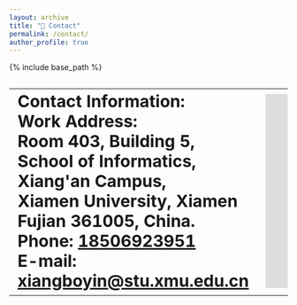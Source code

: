 ```yaml
---
layout: archive
title: "👀 Contact"
permalink: /contact/
author_profile: true
---
```


{% include base_path %}

<style>
table.no-horizontal-lines {
    border-collapse: collapse;
}
table.no-horizontal-lines td, 
table.no-horizontal-lines th {
    border: none;
}
</style>

<table class="no-horizontal-lines" style="margin-left: auto; margin-right: auto; font-size:30">
	<tr>
		<td>
			<strong>Contact Information:<strong> <br> 
			<strong>Work Address:</strong> <br>     
			Room 403, Building 5, School of Informatics, Xiang'an Campus, <br>Xiamen University, Xiamen Fujian 361005, China. <br>  
			<strong>Phone:</strong> 
			<a href="{{ base_path }}/images/weixin.jpg" class="no-underline">18506923951</a> <br>   
			<strong>E-mail:</strong>   
			<a href="mailto:xiangboyin@stu.xmu.edu.cn" class="no-underline">xiangboyin@stu.xmu.edu.cn</a>
		</td>
		<td>
			<iframe width="425" height="350" src="https://www.openstreetmap.org/export/embed.html?bbox=118.2916831970215%2C24.602581989987005%2C118.31723928451538%2C24.61811073760338&amp;layer=mapnik" style="border: 0"></iframe>
		</td>
	</tr>
</table>